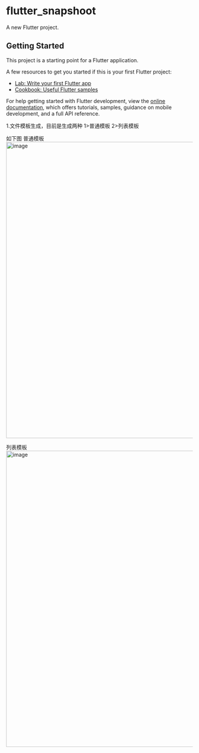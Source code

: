 # flutter_snapshoot

A new Flutter project.

## Getting Started

This project is a starting point for a Flutter application.

A few resources to get you started if this is your first Flutter project:

- [Lab: Write your first Flutter app](https://docs.flutter.dev/get-started/codelab)
- [Cookbook: Useful Flutter samples](https://docs.flutter.dev/cookbook)

For help getting started with Flutter development, view the
[online documentation](https://docs.flutter.dev/), which offers tutorials,
samples, guidance on mobile development, and a full API reference.


1.文件模板生成，目前是生成两种
1>普通模板
2>列表模板

如下图
普通模板
<img width="800" alt="image" src="https://github.com/bill19/flutter_snapshoot/assets/9607083/d421f392-8af0-47ff-8688-239d0168fe8d">


列表模板
<img width="800" alt="image" src="https://github.com/bill19/flutter_snapshoot/assets/9607083/e7f4270f-974f-44fb-87c7-907171e6bbc0">

